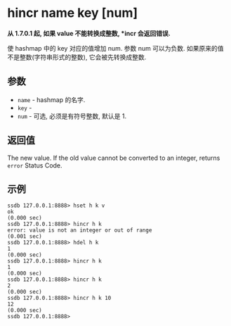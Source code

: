 # hincr name key [num]

__从 1.7.0.1 起, 如果 value 不能转换成整数, *incr 会返回错误.__

使 hashmap 中的 key 对应的值增加 num. 参数 num 可以为负数. 如果原来的值不是整数(字符串形式的整数), 它会被先转换成整数.

## 参数

* `name` - hashmap 的名字.
* `key` - 
* `num` - 可选, 必须是有符号整数, 默认是 1. 

## 返回值

The new value. If the old value cannot be converted to an integer, returns `error` Status Code.

## 示例

	ssdb 127.0.0.1:8888> hset h k v
	ok
	(0.000 sec)
	ssdb 127.0.0.1:8888> hincr h k
	error: value is not an integer or out of range
	(0.001 sec)
	ssdb 127.0.0.1:8888> hdel h k
	1
	(0.000 sec)
	ssdb 127.0.0.1:8888> hincr h k
	1
	(0.000 sec)
	ssdb 127.0.0.1:8888> hincr h k
	2
	(0.000 sec)
	ssdb 127.0.0.1:8888> hincr h k 10
	12
	(0.000 sec)
	ssdb 127.0.0.1:8888> 
